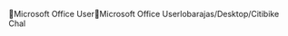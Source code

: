 Microsoft Office User                                 M i c r o s o f t   O f f i c e   U s e r   l o b a r a j a s / D e s k t o p / C i t i b i k e   C h a l 